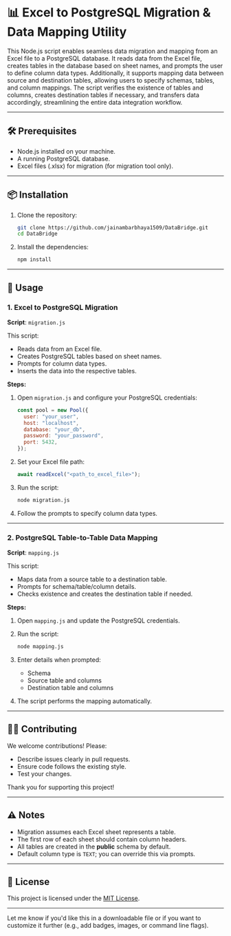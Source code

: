 # 📊 Excel to PostgreSQL Migration & Data Mapping Utility
This Node.js script enables seamless data migration and mapping from an Excel file to a PostgreSQL database. It reads data from the Excel file, creates tables in the database based on sheet names, and prompts the user to define column data types. Additionally, it supports mapping data between source and destination tables, allowing users to specify schemas, tables, and column mappings. The script verifies the existence of tables and columns, creates destination tables if necessary, and transfers data accordingly, streamlining the entire data integration workflow.

---

## 🛠 Prerequisites

* Node.js installed on your machine.
* A running PostgreSQL database.
* Excel files (.xlsx) for migration (for migration tool only).

---

## 📦 Installation

1. Clone the repository:

   ```bash
   git clone https://github.com/jainambarbhaya1509/DataBridge.git
   cd DataBridge
   ```

2. Install the dependencies:

   ```bash
   npm install
   ```

---

## 🚀 Usage

### 1. **Excel to PostgreSQL Migration**

**Script**: `migration.js`

This script:

* Reads data from an Excel file.
* Creates PostgreSQL tables based on sheet names.
* Prompts for column data types.
* Inserts the data into the respective tables.

**Steps:**

1. Open `migration.js` and configure your PostgreSQL credentials:

   ```js
   const pool = new Pool({
     user: "your_user",
     host: "localhost",
     database: "your_db",
     password: "your_password",
     port: 5432,
   });
   ```

2. Set your Excel file path:

   ```js
   await readExcel("<path_to_excel_file>");
   ```

3. Run the script:

   ```bash
   node migration.js
   ```

4. Follow the prompts to specify column data types.

---

### 2. **PostgreSQL Table-to-Table Data Mapping**

**Script**: `mapping.js`

This script:

* Maps data from a source table to a destination table.
* Prompts for schema/table/column details.
* Checks existence and creates the destination table if needed.

**Steps:**

1. Open `mapping.js` and update the PostgreSQL credentials.

2. Run the script:

   ```bash
   node mapping.js
   ```

3. Enter details when prompted:

   * Schema
   * Source table and columns
   * Destination table and columns

4. The script performs the mapping automatically.

---

## 🧑‍💻 Contributing

We welcome contributions! Please:

* Describe issues clearly in pull requests.
* Ensure code follows the existing style.
* Test your changes.

Thank you for supporting this project!

---

## ⚠️ Notes

* Migration assumes each Excel sheet represents a table.
* The first row of each sheet should contain column headers.
* All tables are created in the **public** schema by default.
* Default column type is `TEXT`; you can override this via prompts.

---

## 📄 License

This project is licensed under the [MIT License](https://opensource.org/licenses/MIT).

---

Let me know if you'd like this in a downloadable file or if you want to customize it further (e.g., add badges, images, or command line flags).
